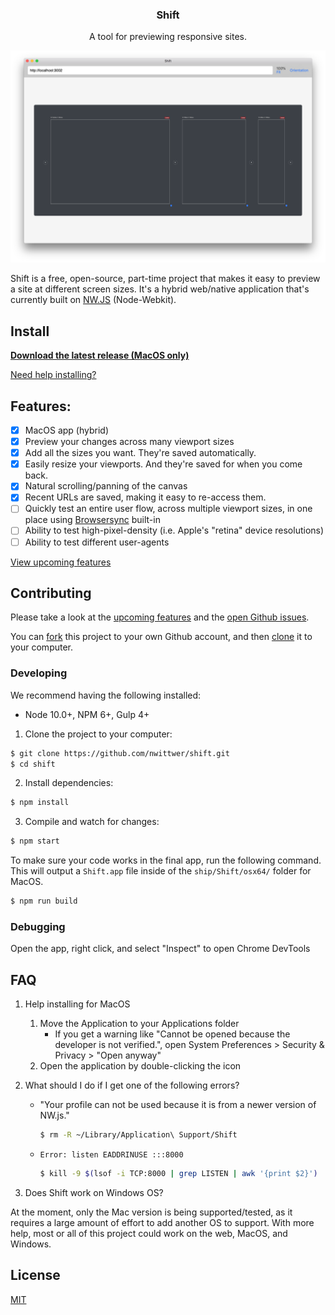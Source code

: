 <div >
    <h3 align="center">Shift</h3>
    <p align="center">A tool for previewing responsive sites.</p>
</div>

![Shift Screenshot](screenshot.png)

Shift is a free, open-source, part-time project that makes it easy to preview a site at different screen sizes. It's a hybrid web/native application that's currently built on [NW.JS](https://github.com/nwjs/nw.js/) (Node-Webkit).

## Install

**[Download the latest release (MacOS only)](https://github.com/nwittwer/shift/releases/latest)**

[Need help installing?](#FAQ)

## Features:
- [x] MacOS app (hybrid)
- [x] Preview your changes across many viewport sizes
- [x] Add all the sizes you want. They're saved automatically.
- [x] Easily resize your viewports. And they're saved for when you come back.
- [x] Natural scrolling/panning of the canvas
- [x] Recent URLs are saved, making it easy to re-access them.
- [ ] Quickly test an entire user flow, across multiple viewport sizes, in one place using [Browsersync](https://browsersync.io/) built-in
- [ ] Ability to test high-pixel-density (i.e. Apple's "retina" device resolutions)
- [ ] Ability to test different user-agents

[View upcoming features](https://github.com/nwittwer/shift/projects)

## Contributing

Please take a look at the [upcoming features](https://github.com/nwittwer/shift/projects) and the [open Github issues](https://github.com/nwittwer/shift/issues). 

You can [fork](https://help.github.com/articles/fork-a-repo/) this project to your own Github account, and then [clone](https://help.github.com/articles/cloning-a-repository/) it to your computer.

### Developing

We recommend having the following installed: 
- Node 10.0+, NPM 6+, Gulp 4+

1. Clone the project to your computer:
```sh
$ git clone https://github.com/nwittwer/shift.git
$ cd shift
```

2. Install dependencies:
```sh
$ npm install
```

3. Compile and watch for changes:
```sh
$ npm start
```

To make sure your code works in the final app, run the following command. This will output a `Shift.app` file inside of the `ship/Shift/osx64/` folder for MacOS.<br>
```sh
$ npm run build
```

### Debugging

Open the app, right click, and select "Inspect" to open Chrome DevTools

## FAQ

1. Help installing for MacOS
    1. Move the Application to your Applications folder
        - If you get a warning like "Cannot be opened because the developer is not verified.", open System Preferences > Security & Privacy > "Open anyway"
    2. Open the application by double-clicking the icon

2. What should I do if I get one of the following errors?
    - "Your profile can not be used because it is from a newer version of NW.js." 
        ```sh
        $ rm -R ~/Library/Application\ Support/Shift
        ```
    - `Error: listen EADDRINUSE :::8000`
        ```sh
        $ kill -9 $(lsof -i TCP:8000 | grep LISTEN | awk '{print $2}')
        ```

3. Does Shift work on Windows OS?

At the moment, only the Mac version is being supported/tested, as it requires a large amount of effort to add another OS to support. With more help, most or all of this project could work on the web, MacOS, and Windows.

## License

[MIT](LICENSE)